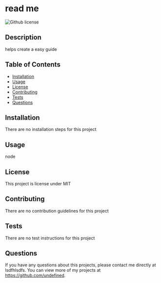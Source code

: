 # read me
  ![Github license](http://img.shields.io/badge/license-MIT-blue.svg)
  
  ## Description 
  helps create a easy guide
  ## Table of Contents
  * [Installation](#installation)
  * [Usage](#usage)
  * [License](#license)
  * [Contributing](#contributing)
  * [Tests](#tests)
  * [Questions](#questions)
  
  ## Installation 
  There are no installation steps for this project
  ## Usage 
  node
  ## License 
  This project is license under MIT
  ## Contributing 
  There are no contribution guidelines for this project
  ## Tests
  There are no test instructions for this project
  ## Questions
  If you have any questions about this projects, please contact me directly at lsdfhlsdfs. You can view more of my projects at https://github.com/undefined.
